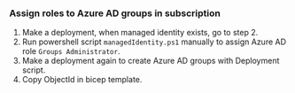 ### Assign roles to Azure AD groups in subscription

1. Make a deployment, when managed identity exists, go to step 2.
2. Run powershell script `managedIdentity.ps1` manually to assign Azure AD role `Groups Administrator`.
3. Make a deployment again to create Azure AD groups with Deployment script.
4. Copy ObjectId in bicep template.